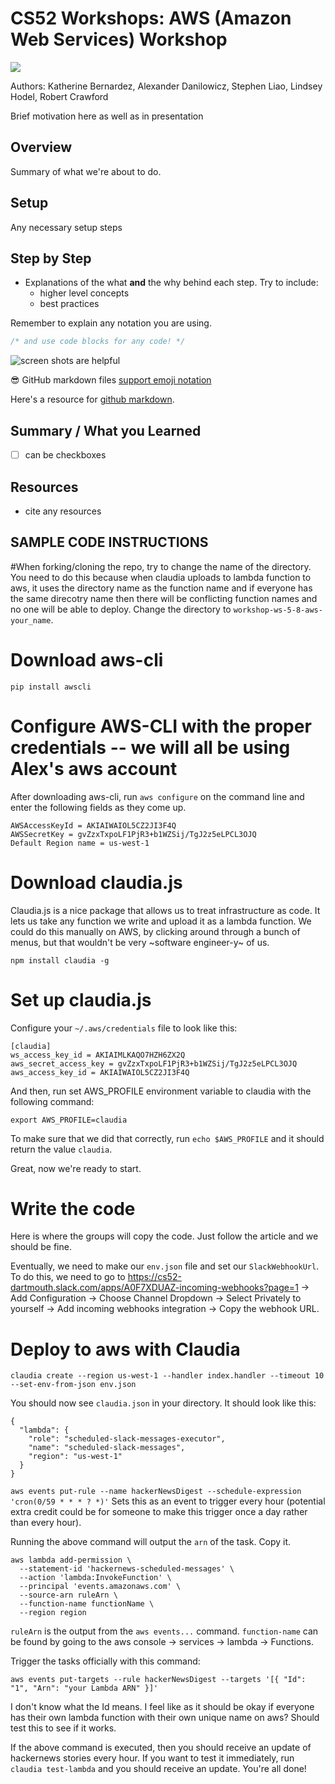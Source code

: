 

# CS52 Workshops:  AWS (Amazon Web Services) Workshop

![](https://static1.squarespace.com/static/599bfc6803596ef973b3fade/t/5adde270575d1f40f9b86b12/1524490877466/Amazon+Web+Serives)


Authors: Katherine Bernardez, Alexander Danilowicz, Stephen Liao, Lindsey Hodel, Robert Crawford

Brief motivation here as well as in presentation

## Overview

Summary of what we're about to do.

## Setup

Any necessary setup steps

## Step by Step

* Explanations of the what **and** the why behind each step. Try to include:
  * higher level concepts
  * best practices

Remember to explain any notation you are using.

```javascript
/* and use code blocks for any code! */
```

![screen shots are helpful](img/screenshot.png)

:sunglasses: GitHub markdown files [support emoji notation](http://www.emoji-cheat-sheet.com/)

Here's a resource for [github markdown](https://guides.github.com/features/mastering-markdown/).


## Summary / What you Learned

* [ ] can be checkboxes

## Resources

* cite any resources



## SAMPLE CODE INSTRUCTIONS
#When forking/cloning the repo, try to change the name of the directory. You need to do this because when claudia uploads to lambda function to aws, it uses the directory name as the function name and if everyone has the same direcotry name then there will be conflicting function names and no one will be able to deploy. Change the directory to `workshop-ws-5-8-aws-your_name`. 

# Download aws-cli
`pip install awscli`

# Configure AWS-CLI with the proper credentials -- we will all be using Alex's aws account
After downloading aws-cli, run `aws configure` on the command line and enter the following fields as they come up.
```
AWSAccessKeyId = AKIAIWAIOL5CZ2JI3F4Q
AWSSecretKey = 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
Default Region name = us-west-1
```

# Download claudia.js
Claudia.js is a nice package that allows us to treat infrastructure as code. It lets us take any function we write and upload it as a lambda function. We could do this manually on AWS, by clicking around through a bunch of menus, but that wouldn't be very ~software engineer-y~ of us.

`npm install claudia -g`

# Set up claudia.js
Configure your `~/.aws/credentials` file to look like this:

```
[claudia]
ws_access_key_id = AKIAIMLKAQO7HZH6ZX2Q
aws_secret_access_key = gvZzxTxpoLF1PjR3+b1WZSij/TgJ2z5eLPCL3OJQ
aws_access_key_id = AKIAIWAIOL5CZ2JI3F4Q
```

And then, run set AWS_PROFILE environment variable to claudia with the following command:

```
export AWS_PROFILE=claudia
```
To make sure that we did that correctly, run `echo $AWS_PROFILE` and it should return the value `claudia`.

Great, now we're ready to start.

# Write the code
Here is where the groups will copy the code. Just follow the article and we should be fine.

Eventually, we need to make our `env.json` file and set our `SlackWebhookUrl`. To do this, we need to go to https://cs52-dartmouth.slack.com/apps/A0F7XDUAZ-incoming-webhooks?page=1 -> Add Configuration -> Choose Channel Dropdown -> Select Privately to yourself -> Add incoming webhooks integration -> Copy the webhook URL.


# Deploy to aws with Claudia

```
claudia create --region us-west-1 --handler index.handler --timeout 10 --set-env-from-json env.json
```

You should now see `claudia.json` in your directory. It should look like this:

```
{
  "lambda": {
    "role": "scheduled-slack-messages-executor",
    "name": "scheduled-slack-messages",
    "region": "us-west-1"
  }
}
```

`aws events put-rule --name hackerNewsDigest --schedule-expression 'cron(0/59 * * * ? *)'` Sets this as an event to trigger every hour (potential extra credit could be for someone to make this trigger once a day rather than every hour). 

Running the above command will output the `arn` of the task. Copy it. 

```
aws lambda add-permission \
  --statement-id 'hackernews-scheduled-messages' \
  --action 'lambda:InvokeFunction' \
  --principal 'events.amazonaws.com' \
  --source-arn ruleArn \
  --function-name functionName \
  --region region
```

`ruleArn` is the output from the `aws events...` command. `function-name` can be found by going to the aws console -> services -> lambda -> Functions.

Trigger the tasks officially with this command:

```
aws events put-targets --rule hackerNewsDigest --targets '[{ "Id": "1", "Arn": "your Lambda ARN" }]'
```
I don't know what the Id means. I feel like as it should be okay if everyone has their own lambda function with their own unique name on aws? Should test this to see if it works.

If the above command is executed, then you should receive an update of hackernews stories every hour. If you want to test it immediately, run `claudia test-lambda` and you should receive an update. You're all done!


